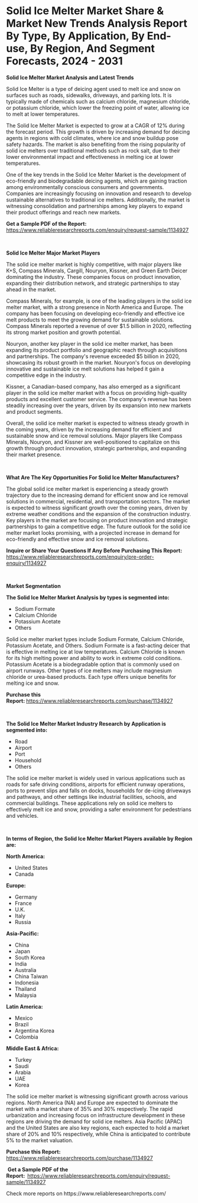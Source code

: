 <p><h1>Solid Ice Melter Market Share & Market New Trends Analysis Report By Type, By Application, By End-use, By Region, And Segment Forecasts, 2024 - 2031</h1></p><p><strong>Solid Ice Melter Market Analysis and Latest Trends</strong></p>
<p><p>Solid Ice Melter is a type of deicing agent used to melt ice and snow on surfaces such as roads, sidewalks, driveways, and parking lots. It is typically made of chemicals such as calcium chloride, magnesium chloride, or potassium chloride, which lower the freezing point of water, allowing ice to melt at lower temperatures.</p><p>The Solid Ice Melter Market is expected to grow at a CAGR of 12% during the forecast period. This growth is driven by increasing demand for deicing agents in regions with cold climates, where ice and snow buildup pose safety hazards. The market is also benefiting from the rising popularity of solid ice melters over traditional methods such as rock salt, due to their lower environmental impact and effectiveness in melting ice at lower temperatures.</p><p>One of the key trends in the Solid Ice Melter Market is the development of eco-friendly and biodegradable deicing agents, which are gaining traction among environmentally conscious consumers and governments. Companies are increasingly focusing on innovation and research to develop sustainable alternatives to traditional ice melters. Additionally, the market is witnessing consolidation and partnerships among key players to expand their product offerings and reach new markets.</p></p>
<p><strong>Get a Sample PDF of the Report:&nbsp;</strong> <a href="https://www.reliableresearchreports.com/enquiry/request-sample/1134927">https://www.reliableresearchreports.com/enquiry/request-sample/1134927</a></p>
<p>&nbsp;</p>
<p><strong>Solid Ice Melter Major Market Players</strong></p>
<p><p>The solid ice melter market is highly competitive, with major players like K+S, Compass Minerals, Cargill, Nouryon, Kissner, and Green Earth Deicer dominating the industry. These companies focus on product innovation, expanding their distribution network, and strategic partnerships to stay ahead in the market.</p><p>Compass Minerals, for example, is one of the leading players in the solid ice melter market, with a strong presence in North America and Europe. The company has been focusing on developing eco-friendly and effective ice melt products to meet the growing demand for sustainable solutions. Compass Minerals reported a revenue of over $1.5 billion in 2020, reflecting its strong market position and growth potential.</p><p>Nouryon, another key player in the solid ice melter market, has been expanding its product portfolio and geographic reach through acquisitions and partnerships. The company's revenue exceeded $5 billion in 2020, showcasing its robust growth in the market. Nouryon's focus on developing innovative and sustainable ice melt solutions has helped it gain a competitive edge in the industry.</p><p>Kissner, a Canadian-based company, has also emerged as a significant player in the solid ice melter market with a focus on providing high-quality products and excellent customer service. The company's revenue has been steadily increasing over the years, driven by its expansion into new markets and product segments.</p><p>Overall, the solid ice melter market is expected to witness steady growth in the coming years, driven by the increasing demand for efficient and sustainable snow and ice removal solutions. Major players like Compass Minerals, Nouryon, and Kissner are well-positioned to capitalize on this growth through product innovation, strategic partnerships, and expanding their market presence.</p></p>
<p>&nbsp;</p>
<p><strong>What Are The Key Opportunities For Solid Ice Melter Manufacturers?</strong></p>
<p><p>The global solid ice melter market is experiencing a steady growth trajectory due to the increasing demand for efficient snow and ice removal solutions in commercial, residential, and transportation sectors. The market is expected to witness significant growth over the coming years, driven by extreme weather conditions and the expansion of the construction industry. Key players in the market are focusing on product innovation and strategic partnerships to gain a competitive edge. The future outlook for the solid ice melter market looks promising, with a projected increase in demand for eco-friendly and effective snow and ice removal solutions.</p></p>
<p><strong>Inquire or Share Your Questions If Any Before Purchasing This Report:</strong> <a href="https://www.reliableresearchreports.com/enquiry/pre-order-enquiry/1134927">https://www.reliableresearchreports.com/enquiry/pre-order-enquiry/1134927</a></p>
<p>&nbsp;</p>
<p><strong>Market Segmentation</strong></p>
<p><strong>The Solid Ice Melter Market Analysis by types is segmented into:</strong></p>
<p><ul><li>Sodium Formate</li><li>Calcium Chloride</li><li>Potassium Acetate</li><li>Others</li></ul></p>
<p><p>Solid ice melter market types include Sodium Formate, Calcium Chloride, Potassium Acetate, and Others. Sodium Formate is a fast-acting deicer that is effective in melting ice at low temperatures. Calcium Chloride is known for its high melting power and ability to work in extreme cold conditions. Potassium Acetate is a biodegradable option that is commonly used on airport runways. Other types of ice melters may include magnesium chloride or urea-based products. Each type offers unique benefits for melting ice and snow.</p></p>
<p><strong>Purchase this Report:&nbsp;</strong><a href="https://www.reliableresearchreports.com/purchase/1134927">https://www.reliableresearchreports.com/purchase/1134927</a></p>
<p>&nbsp;</p>
<p><strong>The Solid Ice Melter Market Industry Research by Application is segmented into:</strong></p>
<p><ul><li>Road</li><li>Airport</li><li>Port</li><li>Household</li><li>Others</li></ul></p>
<p><p>The solid ice melter market is widely used in various applications such as roads for safe driving conditions, airports for efficient runway operations, ports to prevent slips and falls on docks, households for de-icing driveways and pathways, and other settings like industrial facilities, schools, and commercial buildings. These applications rely on solid ice melters to effectively melt ice and snow, providing a safer environment for pedestrians and vehicles.</p></p>
<p>&nbsp;</p>
<p><strong>In terms of Region, the Solid Ice Melter Market Players available by Region are:</strong></p>
<p>
    <p> <strong> North America: </strong>
        <ul>
            <li>United States</li>
            <li>Canada</li>
        </ul>
        </p> 
    <p> <strong> Europe: </strong>
        <ul>
            <li>Germany</li>
            <li>France</li>
            <li>U.K.</li>
            <li>Italy</li>
            <li>Russia</li>
        </ul>
        </p> 
    <p> <strong> Asia-Pacific: </strong>
        <ul>
            <li>China</li>
            <li>Japan</li>
            <li>South Korea</li>
            <li>India</li>
            <li>Australia</li>
            <li>China Taiwan</li>
            <li>Indonesia</li>
            <li>Thailand</li>
            <li>Malaysia</li>
        </ul>
        </p> 
    <p> <strong> Latin America: </strong>
        <ul>
            <li>Mexico</li>
            <li>Brazil</li>
            <li>Argentina Korea</li>
            <li>Colombia</li>
        </ul>
        </p> 
    <p> <strong> Middle East & Africa: </strong>
        <ul>
            <li>Turkey</li>
            <li>Saudi</li>
            <li>Arabia</li>
            <li>UAE</li>
            <li>Korea</li>
        </ul>
    </p>
    </p>
<p><p>The solid ice melter market is witnessing significant growth across various regions. North America (NA) and Europe are expected to dominate the market with a market share of 35% and 30% respectively. The rapid urbanization and increasing focus on infrastructure development in these regions are driving the demand for solid ice melters. Asia Pacific (APAC) and the United States are also key regions, each expected to hold a market share of 20% and 10% respectively, while China is anticipated to contribute 5% to the market valuation.</p></p>
<p><strong>Purchase this Report: </strong><a href="https://www.reliableresearchreports.com/purchase/1134927">https://www.reliableresearchreports.com/purchase/1134927</a></p>
<p>&nbsp;<strong>Get a Sample PDF of the Report:&nbsp;&nbsp;</strong><a href="https://www.reliableresearchreports.com/enquiry/request-sample/1134927">https://www.reliableresearchreports.com/enquiry/request-sample/1134927</a></p>
<p><strong></strong></p>
<p>Check more reports on https://www.reliableresearchreports.com/</p>
